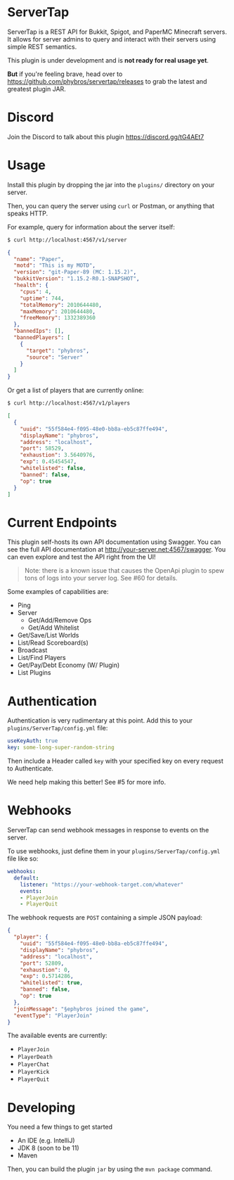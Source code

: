 # ServerTap

ServerTap is a REST API for Bukkit, Spigot, and PaperMC Minecraft servers. It
allows for server admins to query and interact with their servers using
simple REST semantics.

This plugin is under development and is **not ready for real usage yet**.

**But** if you're feeling brave, head over to https://github.com/phybros/servertap/releases to grab the latest and greatest plugin JAR.

# Discord

Join the Discord to talk about this plugin https://discord.gg/tG4AEt7

# Usage

Install this plugin by dropping the jar into the `plugins/` directory on your
server.

Then, you can query the server using `curl` or Postman, or anything that speaks
HTTP.

For example, query for information about the server itself:

```bash
$ curl http://localhost:4567/v1/server
```

```json
{
  "name": "Paper",
  "motd": "This is my MOTD",
  "version": "git-Paper-89 (MC: 1.15.2)",
  "bukkitVersion": "1.15.2-R0.1-SNAPSHOT",
  "health": {
    "cpus": 4,
    "uptime": 744,
    "totalMemory": 2010644480,
    "maxMemory": 2010644480,
    "freeMemory": 1332389360
  },
  "bannedIps": [],
  "bannedPlayers": [
    {
      "target": "phybros",
      "source": "Server"
    }
  ]
}
```

Or get a list of players that are currently online:

```bash
$ curl http://localhost:4567/v1/players
```

```json
[
  {
    "uuid": "55f584e4-f095-48e0-bb8a-eb5c87ffe494",
    "displayName": "phybros",
    "address": "localhost",
    "port": 58529,
    "exhaustion": 3.5640976,
    "exp": 0.45454547,
    "whitelisted": false,
    "banned": false,
    "op": true
  }
]
```

# Current Endpoints

This plugin self-hosts its own API documentation using Swagger.
You can see the full API documentation at http://your-server.net:4567/swagger.
You can even explore and test the API right from the UI!

>Note: there is a known issue that causes the OpenApi plugin to spew
>tons of logs into your server log. See #60 for details.

Some examples of capabilities are:

- Ping
- Server
  - Get/Add/Remove Ops
  - Get/Add Whitelist
- Get/Save/List Worlds
- List/Read Scoreboard(s) 
- Broadcast
- List/Find Players
- Get/Pay/Debt Economy (W/ Plugin)
- List Plugins 

# Authentication

Authentication is very rudimentary at this point. Add this to your `plugins/ServerTap/config.yml` file:

```yaml
useKeyAuth: true
key: some-long-super-random-string
```

Then include a Header called `key` with your specified key on every request to Authenticate.

We need help making this better! See #5 for more info. 

# Webhooks

ServerTap can send webhook messages in response to events on the server.

To use webhooks, just define them in your `plugins/ServerTap/config.yml` file like so:

```yaml
webhooks:
  default:
    listener: "https://your-webhook-target.com/whatever"
    events:
    - PlayerJoin
    - PlayerQuit
```

The webhook requests are `POST` containing a simple JSON payload:

```json
{
  "player": {
    "uuid": "55f584e4-f095-48e0-bb8a-eb5c87ffe494",
    "displayName": "phybros",
    "address": "localhost",
    "port": 52809,
    "exhaustion": 0,
    "exp": 0.5714286,
    "whitelisted": true,
    "banned": false,
    "op": true
  },
  "joinMessage": "§ephybros joined the game",
  "eventType": "PlayerJoin"
}
```

The available events are currently:

 * `PlayerJoin`
 * `PlayerDeath`
 * `PlayerChat`
 * `PlayerKick`
 * `PlayerQuit`

# Developing

You need a few things to get started

- An IDE (e.g. IntelliJ)
- JDK 8 (soon to be 11)
- Maven

Then, you can build the plugin `jar` by using the `mvn package` command.
